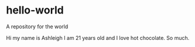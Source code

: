 # hello-world
A repository for the world

Hi my name is Ashleigh I am 21 years old and I love hot chocolate.
So much.

